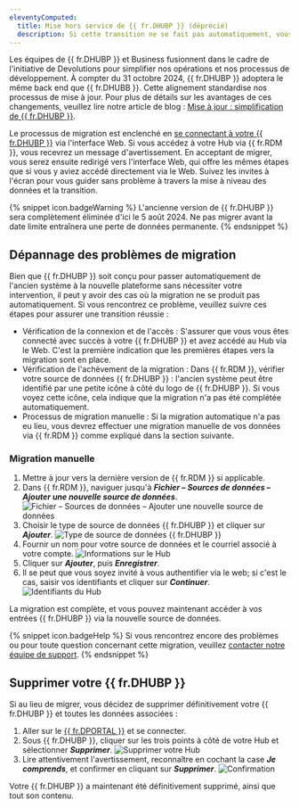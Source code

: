 ```yaml
---
eleventyComputed:
  title: Mise hors service de {{ fr.DHUBP }} (déprécié)
  description: Si cette transition ne se fait pas automatiquement, vous devrez migrer vos données manuellement.
---
```

Les équipes de {{ fr.DHUBP }} et Business fusionnent dans le cadre de l'initiative de Devolutions pour simplifier nos opérations et nos processus de développement. À compter du 31 octobre 2024, {{ fr.DHUBP }} adoptera le même back end que {{ fr.DHUBB }}. Cette alignement standardise nos processus de mise à jour. Pour plus de détails sur les avantages de ces changements, veuillez lire notre article de blog : [Mise à jour : simplification de {{ fr.DHUBP }}](https://blog.devolutions.net/fr/2023/10/devolutions-hub-personal-est-simplifie/).

Le processus de migration est enclenché en [se connectant à votre {{ fr.DHUBP }}](https://hub.devolutions.net) via l'interface Web. Si vous accédez à votre Hub via {{ fr.RDM }}, vous recevrez un message d'avertissement. En acceptant de migrer, vous serez ensuite redirigé vers l'interface Web, qui offre les mêmes étapes que si vous y aviez accédé directement via le Web. Suivez les invites à l'écran pour vous guider sans problème à travers la mise à niveau des données et la transition.

{% snippet icon.badgeWarning %}
L'ancienne version de {{ fr.DHUBP }} sera complètement éliminée d'ici le 5 août 2024. Ne pas migrer avant la date limite entraînera une perte de données permanente.
{% endsnippet %}

## Dépannage des problèmes de migration

Bien que {{ fr.DHUBP }} soit conçu pour passer automatiquement de l'ancien système à la nouvelle plateforme sans nécessiter votre intervention, il peut y avoir des cas où la migration ne se produit pas automatiquement. Si vous rencontrez ce problème, veuillez suivre ces étapes pour assurer une transition réussie :

* Vérification de la connexion et de l'accès : S'assurer que vous vous êtes connecté avec succès à votre {{ fr.DHUBP }} et avez accédé au Hub via le Web. C'est la première indication que les premières étapes vers la migration sont en place.
* Vérification de l'achèvement de la migration : Dans {{ fr.RDM }}, vérifier votre source de données {{ fr.DHUBP }} : l'ancien système peut être identifié par une petite icône à côté du logo de {{ fr.DHUBP }}. Si vous voyez cette icône, cela indique que la migration n'a pas été complétée automatiquement.
* Processus de migration manuelle : Si la migration automatique n'a pas eu lieu, vous devrez effectuer une migration manuelle de vos données via {{ fr.RDM }} comme expliqué dans la section suivante.

### Migration manuelle
1. Mettre à jour vers la dernière version de {{ fr.RDM }} si applicable.
1. Dans {{ fr.RDM }}, naviguer jusqu'à ***Fichier – Sources de données – Ajouter une nouvelle source de données***.
![Fichier – Sources de données – Ajouter une nouvelle source de données](https://cdnweb.devolutions.net/docs/RDMW2047_2024_1.png)
1. Choisir le type de source de données {{ fr.DHUBP }} et cliquer sur ***Ajouter***.
![Type de source de données {{ fr.DHUBP }}](https://cdnweb.devolutions.net/docs/RDMW2048_2024_1.png)
1. Fournir un nom pour votre source de données et le courriel associé à votre compte.
![Informations sur le Hub](https://cdnweb.devolutions.net/docs/RDMW2049_2024_1.png)
1. Cliquer sur ***Ajouter***, puis ***Enregistrer***.
1. Il se peut que vous soyez invité à vous authentifier via le web; si c'est le cas, saisir vos identifiants et cliquer sur ***Continuer***.
![Identifiants du Hub](https://cdnweb.devolutions.net/docs/CLOUD2002_2024_1.png)

La migration est complète, et vous pouvez maintenant accéder à vos entrées {{ fr.DHUBP }} via la nouvelle source de données.

{% snippet icon.badgeHelp %}
Si vous rencontrez encore des problèmes ou pour toute question concernant cette migration, veuillez [contacter notre équipe de support](mailto:service@devolutions.net).
{% endsnippet %}

## Supprimer votre {{ fr.DHUBP }}

Si au lieu de migrer, vous décidez de supprimer définitivement votre {{ fr.DHUBP }} et toutes les données associées :

1. Aller sur le [{{ fr.DPORTAL }}](https://portal.devolutions.com/hub-personal) et se connecter.
1. Sous {{ fr.DHUBP }}, cliquer sur les trois points à côté de votre Hub et sélectionner ***Supprimer***.
![Supprimer votre Hub](https://cdnweb.devolutions.net/docs/CLOUD2000_2024_1.png)
1. Lire attentivement l'avertissement, reconnaître en cochant la case ***Je comprends***, et confirmer en cliquant sur ***Supprimer***.
![Confirmation](https://cdnweb.devolutions.net/docs/CLOUD2001_2024_1.png)

Votre {{ fr.DHUBP }} a maintenant été définitivement supprimé, ainsi que tout son contenu.
